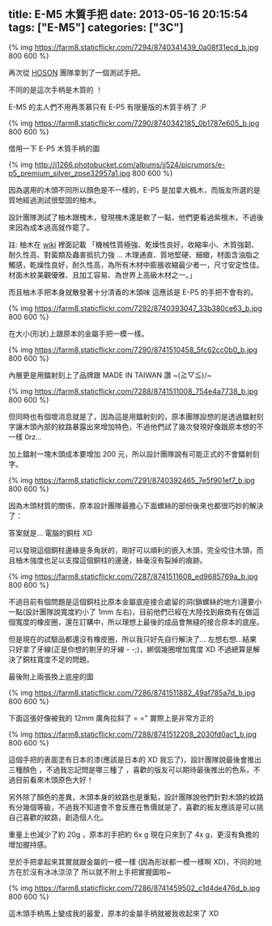 title: E-M5 木質手把
date: 2013-05-16 20:15:54
tags: ["E-M5"]
categories: ["3C"]
---

{% img https://farm8.staticflickr.com/7294/8740341439_0a08f31ecd_b.jpg  800 600 %}

再次從 [HOSON](https://www.facebook.com/hoson.design) 團隊拿到了一個測試手把。

不同的是這次手柄是木質的 ！

E-M5 的主人們不用再羡慕只有 E-P5 有限量版的木質手柄了 :P

{% img https://farm8.staticflickr.com/7290/8740342185_0b1787e605_b.jpg  800 600 %}

借用一下 E-P5 木質手柄的圖

{% img http://i1266.photobucket.com/albums/jj524/picrumors/e-p5_premium_silver_zpse32957a1.jpg  800 600 %}

因為選用的木頭不同所以顏色是不一樣的，E-P5 是加拿大楓木，而版友所選的是質地經過測試很堅固的柚木。

設計團隊測試了柚木跟槐木，發現槐木還是軟了一點，他們更看過紫檀木，不過後來因為成本過高就作罷了。

註: 柚木在 [wiki](https://zh.wikipedia.org/zh-tw/%E6%9F%9A%E6%9C%A8) 裡面記載 「機械性質極強、乾燥性良好，收縮率小、木質強韌、耐久性高、對菌類及蟲害抵抗力強 ... 木理通直、質地堅硬、細緻，材面含油脂之觸感，乾燥性良好，耐久性高，為所有木材中膨脹收縮最少者一，尺寸安定性佳。材面木紋美觀優雅、且加工容易、為世界上高級木材之一。」

<!--more-->

而且柚木手把本身就散發著十分清香的木頭味 這應該是 E-P5 的手把不會有的。

{% img https://farm8.staticflickr.com/7292/8740393047_33b380ce63_b.jpg  800 600 %}

在大小(形狀)上跟原本的金屬手把一模一樣。

{% img https://farm8.staticflickr.com/7290/8741510458_5fc62cc0b0_b.jpg 800 600 %}

內層更是用鐳射刻上了品牌跟 MADE IN TAIWAN 讚 ~\(≧▽≦)/~

{% img https://farm8.staticflickr.com/7288/8741511008_754e4a7738_b.jpg 800 600 %}

但同時也有個壞消息就是了，因為這是用鐳射刻的，原本團隊設想的是透過鐳射刻字讓木頭內部的紋路暴露出來增加特色，不過他們試了幾次發現好像跟原本想的不一樣  0rz...

加上鐳射一塊木頭成本要增加 200 元，所以設計團隊說有可能正式的不會鐳射刻字。

{% img https://farm8.staticflickr.com/7291/8740392465_7e5f901ef7_b.jpg  800 600 %}

因為木頭材質的關係，原本設計團隊最擔心下面螺絲的部份後來也都很巧妙的解決了：

答案就是... 電腦的銅柱 XD

可以發現這個銅柱邊緣是多角狀的，剛好可以順利的嵌入木頭，完全咬住木頭，而且柚木強度也足以支撐這個銅柱的邊邊，絲毫沒有裂掉的痕跡。

{% img https://farm8.staticflickr.com/7287/8741511608_ed9685769a_b.jpg  800 600 %}

不過目前有個問題是這個銅柱比原本金屬底座接合處留的洞(鎖螺絲的地方)還要小一點(設計團隊說寬度約小了 1mm 左右)，目前他們已經在大陸找到廠商有在做這個寬度的橡皮圈，還在訂購中，所以理想上最後的成品會無縫的接合原本的底座。

但是現在的試驗品都還沒有橡皮圈，所以我只好先自行解決了... 左想右想...結果只好拿了牙線(正是你想的剔牙的牙線 - -;)，綁個幾圈增加寬度 XD 不過總算是解決了銅柱寬度不足的問題。

最後附上兩張換上底座的圖

{% img https://farm8.staticflickr.com/7286/8741511882_49af785a7d_b.jpg  800 600 %}

下面這張好像被我的 12mm 廣角拉斜了 = =" 實際上是非常方正的

{% img https://farm8.staticflickr.com/7288/8741512208_2030fd0ac1_b.jpg  800 600 %}

這個手把的表面塗有日本的漆(應該是日本的 XD 我忘了)，設計團隊說最後會推出三種顏色 ，不過我忘記問是哪三種了 ，喜歡的版友可以期待最後推出的色系，不過目前看來木頭原色大好！

另外除了顏色的差異，木頭本身的紋路也是重點，設計團隊說他們針對木頭的紋路有分幾個等級，不過我不知道會不會反應在售價就是了，喜歡的板友應該是可以挑自己喜歡的紋路，創造個人化。

重量上也減少了約 20g ，原本的手把約 6x g 現在只來到了 4x g，更沒有負擔的增加握持感。

至於手把拿起來其實就跟金屬的一模一樣 (因為形狀都一模一樣啊 XD)，不同的地方在於沒有冰冰涼涼了  所以就不附上手把實握圖啦~

{% img https://farm8.staticflickr.com/7286/8741459502_c1d4de476d_b.jpg  800 600 %}

這木頭手柄馬上變成我的最愛，原本的金屬手柄就被我收起來了 XD
